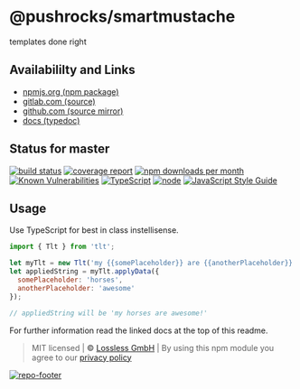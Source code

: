 # @pushrocks/smartmustache
templates done right

## Availabililty and Links
* [npmjs.org (npm package)](https://www.npmjs.com/package/@pushrocks/smartmustache)
* [gitlab.com (source)](https://gitlab.com/pushrocks/smartmustache)
* [github.com (source mirror)](https://github.com/pushrocks/smartmustache)
* [docs (typedoc)](https://pushrocks.gitlab.io/smartmustache/)

## Status for master
[![build status](https://gitlab.com/pushrocks/smartmustache/badges/master/build.svg)](https://gitlab.com/pushrocks/smartmustache/commits/master)
[![coverage report](https://gitlab.com/pushrocks/smartmustache/badges/master/coverage.svg)](https://gitlab.com/pushrocks/smartmustache/commits/master)
[![npm downloads per month](https://img.shields.io/npm/dm/@pushrocks/smartmustache.svg)](https://www.npmjs.com/package/@pushrocks/smartmustache)
[![Known Vulnerabilities](https://snyk.io/test/npm/@pushrocks/smartmustache/badge.svg)](https://snyk.io/test/npm/@pushrocks/smartmustache)
[![TypeScript](https://img.shields.io/badge/TypeScript->=%203.x-blue.svg)](https://nodejs.org/dist/latest-v10.x/docs/api/)
[![node](https://img.shields.io/badge/node->=%2010.x.x-blue.svg)](https://nodejs.org/dist/latest-v10.x/docs/api/)
[![JavaScript Style Guide](https://img.shields.io/badge/code%20style-standard-brightgreen.svg)](http://standardjs.com/)

## Usage

Use TypeScript for best in class instellisense.

```javascript
import { Tlt } from 'tlt';

let myTlt = new Tlt('my {{somePlaceholder}} are {{anotherPlaceholder}}!');
let appliedString = myTlt.applyData({
  somePlaceholder: 'horses',
  anotherPlaceholder: 'awesome'
});

// appliedString will be 'my horses are awesome!'
```

For further information read the linked docs at the top of this readme.

> MIT licensed | **&copy;** [Lossless GmbH](https://lossless.gmbh)
| By using this npm module you agree to our [privacy policy](https://lossless.gmbH/privacy.html)

[![repo-footer](https://pushrocks.gitlab.io/assets/repo-footer.svg)](https://maintainedby.lossless.com)
